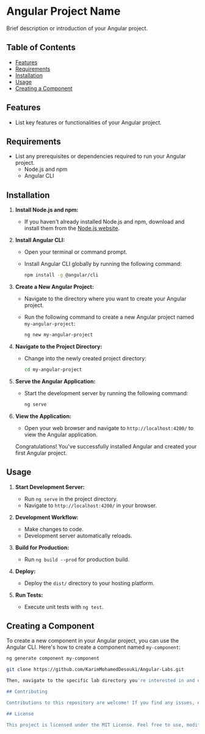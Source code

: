 # Angular Project Name

Brief description or introduction of your Angular project.

## Table of Contents

- [Features](#features)
- [Requirements](#requirements)
- [Installation](#installation)
- [Usage](#usage)
- [Creating a Component](#creating-a-component)
## Features

- List key features or functionalities of your Angular project.

## Requirements

- List any prerequisites or dependencies required to run your Angular project.
  - Node.js and npm
  - Angular CLI

## Installation

1. **Install Node.js and npm:**

   - If you haven't already installed Node.js and npm, download and install them from the [Node.js website](https://nodejs.org/).

2. **Install Angular CLI:**

   - Open your terminal or command prompt.
   - Install Angular CLI globally by running the following command:

     ```bash
     npm install -g @angular/cli
     ```

3. **Create a New Angular Project:**

   - Navigate to the directory where you want to create your Angular project.
   - Run the following command to create a new Angular project named `my-angular-project`:

     ```bash
     ng new my-angular-project
     ```

4. **Navigate to the Project Directory:**

   - Change into the newly created project directory:

     ```bash
     cd my-angular-project
     ```

5. **Serve the Angular Application:**

   - Start the development server by running the following command:

     ```bash
     ng serve
     ```

6. **View the Application:**

   - Open your web browser and navigate to `http://localhost:4200/` to view the Angular application.

   Congratulations! You've successfully installed Angular and created your first Angular project.

## Usage

1. **Start Development Server:**
   - Run `ng serve` in the project directory.
   - Navigate to `http://localhost:4200/` in your browser.

2. **Development Workflow:**
   - Make changes to code.
   - Development server automatically reloads.

3. **Build for Production:**
   - Run `ng build --prod` for production build.

4. **Deploy:**
   - Deploy the `dist/` directory to your hosting platform.

5. **Run Tests:**
   - Execute unit tests with `ng test`.

## Creating a Component

To create a new component in your Angular project, you can use the Angular CLI. Here's how to create a component named `my-component`:

```bash
ng generate component my-component

git clone https://github.com/KarimMohamedDesouki/Angular-Labs.git

Then, navigate to the specific lab directory you're interested in and explore the Angular project files and resources.

## Contributing

Contributions to this repository are welcome! If you find any issues, errors, or have suggestions for improvements, feel free to open an issue or submit a pull request.

## License

This project is licensed under the MIT License. Feel free to use, modify, and distribute the code for educational purposes.

